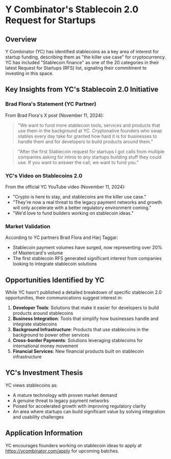 # Y Combinator's Stablecoin 2.0 Request for Startups

## Overview
Y Combinator (YC) has identified stablecoins as a key area of interest for startup funding, describing them as "the killer use case" for cryptocurrency. YC has included "Stablecoin finance" as one of the 20 categories in their latest Request for Startups (RFS) list, signaling their commitment to investing in this space.

## Key Insights from YC's Stablecoin 2.0 Initiative

### Brad Flora's Statement (YC Partner)
From Brad Flora's X post (November 11, 2024):
> "We want to fund more stablecoin tools, services and products that use them in the background at YC. Cryptonative founders who swap stables every day take for granted how hard it is for businesses to handle them and for developers to build products around them."

> "After the first Stablecoin request for startups I got calls from multiple companies asking for intros to any startups building stuff they could use. If you want to answer the call, we want to fund you."

### YC's Video on Stablecoins 2.0
From the official YC YouTube video (November 11, 2024):
- "Crypto is here to stay, and stablecoins are the killer use case."
- "They're now a real threat to the legacy payment networks and growth will only accelerate with a better regulatory environment coming."
- "We'd love to fund builders working on stablecoin ideas."

### Market Validation
According to YC partners Brad Flora and Harj Taggar:
- Stablecoin payment volumes have surged, now representing over 20% of Mastercard's volume
- The first stablecoin RFS generated significant interest from companies looking to integrate stablecoin solutions

## Opportunities Identified by YC
While YC hasn't published a detailed breakdown of specific stablecoin 2.0 opportunities, their communications suggest interest in:

1. **Developer Tools**: Solutions that make it easier for developers to build products around stablecoins
2. **Business Integration**: Tools that simplify how businesses handle and integrate stablecoins
3. **Background Infrastructure**: Products that use stablecoins in the background to power other services
4. **Cross-border Payments**: Solutions leveraging stablecoins for international money movement
5. **Financial Services**: New financial products built on stablecoin infrastructure

## YC's Investment Thesis
YC views stablecoins as:
- A mature technology with proven market demand
- A genuine threat to legacy payment networks
- Poised for accelerated growth with improving regulatory clarity
- An area where startups can build significant value by solving integration and usability challenges

## Application Information
YC encourages founders working on stablecoin ideas to apply at https://ycombinator.com/apply for upcoming batches.
